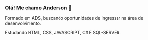 ### Olá! Me chamo Anderson 👋

Formado em ADS, buscando oportunidades de ingressar na área de desenvolvimento.

Estudando HTML, CSS, JAVASCRIPT, C# E SQL-SERVER.



<!--
**sydom1/sydom1** is a ✨ _special_ ✨ repository because its `README.md` (this file) appears on your GitHub profile.

Here are some ideas to get you started:

- 🔭 I’m currently working on ...
- 🌱 I’m currently learning ...
- 👯 I’m looking to collaborate on ...
- 🤔 I’m looking for help with ...
- 💬 Ask me about ...
- 📫 How to reach me: ...
- 😄 Pronouns: ...
- ⚡ Fun fact: ...
-->
